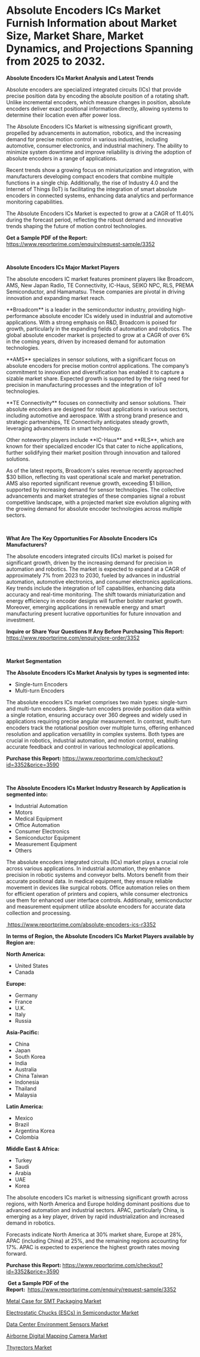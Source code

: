 <p><h1>Absolute Encoders ICs Market Furnish Information about Market Size, Market Share, Market Dynamics, and Projections Spanning from 2025 to 2032.</h1></p><p><strong>Absolute Encoders ICs Market Analysis and Latest Trends</strong></p>
<p><p>Absolute encoders are specialized integrated circuits (ICs) that provide precise position data by encoding the absolute position of a rotating shaft. Unlike incremental encoders, which measure changes in position, absolute encoders deliver exact positional information directly, allowing systems to determine their location even after power loss.</p><p>The Absolute Encoders ICs Market is witnessing significant growth, propelled by advancements in automation, robotics, and the increasing demand for precise motion control in various industries, including automotive, consumer electronics, and industrial machinery. The ability to minimize system downtime and improve reliability is driving the adoption of absolute encoders in a range of applications.</p><p>Recent trends show a growing focus on miniaturization and integration, with manufacturers developing compact encoders that combine multiple functions in a single chip. Additionally, the rise of Industry 4.0 and the Internet of Things (IoT) is facilitating the integration of smart absolute encoders in connected systems, enhancing data analytics and performance monitoring capabilities.</p><p>The Absolute Encoders ICs Market is expected to grow at a CAGR of 11.40% during the forecast period, reflecting the robust demand and innovative trends shaping the future of motion control technologies.</p></p>
<p><strong>Get a Sample PDF of the Report:&nbsp;</strong> <a href="https://www.reportprime.com/enquiry/request-sample/3352?utm_campaign=1836&utm_medium=2&utm_source=Github&utm_content=ia&utm_term=18032025&utm_id=absolute-encoders-ics">https://www.reportprime.com/enquiry/request-sample/3352</a></p>
<p>&nbsp;</p>
<p><strong>Absolute Encoders ICs Major Market Players</strong></p>
<p><p>The absolute encoders IC market features prominent players like Broadcom, AMS, New Japan Radio, TE Connectivity, IC-Haus, SEIKO NPC, RLS, PREMA Semiconductor, and Hamamatsu. These companies are pivotal in driving innovation and expanding market reach.</p><p>**Broadcom** is a leader in the semiconductor industry, providing high-performance absolute encoder ICs widely used in industrial and automotive applications. With a strong emphasis on R&D, Broadcom is poised for growth, particularly in the expanding fields of automation and robotics. The global absolute encoder market is projected to grow at a CAGR of over 6% in the coming years, driven by increased demand for automation technologies.</p><p>**AMS** specializes in sensor solutions, with a significant focus on absolute encoders for precise motion control applications. The company’s commitment to innovation and diversification has enabled it to capture a sizable market share. Expected growth is supported by the rising need for precision in manufacturing processes and the integration of IoT technologies.</p><p>**TE Connectivity** focuses on connectivity and sensor solutions. Their absolute encoders are designed for robust applications in various sectors, including automotive and aerospace. With a strong brand presence and strategic partnerships, TE Connectivity anticipates steady growth, leveraging advancements in smart technology.</p><p>Other noteworthy players include **IC-Haus** and **RLS**, which are known for their specialized encoder ICs that cater to niche applications, further solidifying their market position through innovation and tailored solutions.</p><p>As of the latest reports, Broadcom's sales revenue recently approached $30 billion, reflecting its vast operational scale and market penetration. AMS also reported significant revenue growth, exceeding $1 billion, supported by increasing demand for sensor technologies. The collective advancements and market strategies of these companies signal a robust competitive landscape, with a projected market size evolution aligning with the growing demand for absolute encoder technologies across multiple sectors.</p></p>
<p>&nbsp;</p>
<p><strong>What Are The Key Opportunities For Absolute Encoders ICs Manufacturers?</strong></p>
<p><p>The absolute encoders integrated circuits (ICs) market is poised for significant growth, driven by the increasing demand for precision in automation and robotics. The market is expected to expand at a CAGR of approximately 7% from 2023 to 2030, fueled by advances in industrial automation, automotive electronics, and consumer electronics applications. Key trends include the integration of IoT capabilities, enhancing data accuracy and real-time monitoring. The shift towards miniaturization and energy efficiency in encoder designs will further bolster market growth. Moreover, emerging applications in renewable energy and smart manufacturing present lucrative opportunities for future innovation and investment.</p></p>
<p><strong>Inquire or Share Your Questions If Any Before Purchasing This Report:</strong> <a href="https://www.reportprime.com/enquiry/pre-order/3352?utm_campaign=1836&utm_medium=2&utm_source=Github&utm_content=ia&utm_term=18032025&utm_id=absolute-encoders-ics">https://www.reportprime.com/enquiry/pre-order/3352</a></p>
<p>&nbsp;</p>
<p><strong>Market Segmentation</strong></p>
<p><strong>The Absolute Encoders ICs Market Analysis by types is segmented into:</strong></p>
<p><ul><li>Single-turn Encoders</li><li>Multi-turn Encoders</li></ul></p>
<p><p>The absolute encoders ICs market comprises two main types: single-turn and multi-turn encoders. Single-turn encoders provide position data within a single rotation, ensuring accuracy over 360 degrees and widely used in applications requiring precise angular measurement. In contrast, multi-turn encoders track the rotational position over multiple turns, offering enhanced resolution and application versatility in complex systems. Both types are crucial in robotics, industrial automation, and motion control, enabling accurate feedback and control in various technological applications.</p></p>
<p><strong>Purchase this Report:&nbsp;</strong><a href="https://www.reportprime.com/checkout?id=3352&price=3590&utm_campaign=1836&utm_medium=2&utm_source=Github&utm_content=ia&utm_term=18032025&utm_id=absolute-encoders-ics">https://www.reportprime.com/checkout?id=3352&price=3590</a></p>
<p>&nbsp;</p>
<p><strong>The Absolute Encoders ICs Market Industry Research by Application is segmented into:</strong></p>
<p><ul><li>Industrial Automation</li><li>Motors</li><li>Medical Equipment</li><li>Office Automation</li><li>Consumer Electronics</li><li>Semiconductor Equipment</li><li>Measurement Equipment</li><li>Others</li></ul></p>
<p><p>The absolute encoders integrated circuits (ICs) market plays a crucial role across various applications. In industrial automation, they enhance precision in robotic systems and conveyor belts. Motors benefit from their accurate positional data. In medical equipment, they ensure reliable movement in devices like surgical robots. Office automation relies on them for efficient operation of printers and copiers, while consumer electronics use them for enhanced user interface controls. Additionally, semiconductor and measurement equipment utilize absolute encoders for accurate data collection and processing.</p></p>
<p><a href="https://www.reportprime.com/absolute-encoders-ics-r3352?utm_campaign=1836&utm_medium=2&utm_source=Github&utm_content=ia&utm_term=18032025&utm_id=absolute-encoders-ics">&nbsp;https://www.reportprime.com/absolute-encoders-ics-r3352</a></p>
<p><strong>In terms of Region, the Absolute Encoders ICs Market Players available by Region are:</strong></p>
<p>
    <p> <strong> North America: </strong>
        <ul>
            <li>United States</li>
            <li>Canada</li>
        </ul>
        </p> 
    <p> <strong> Europe: </strong>
        <ul>
            <li>Germany</li>
            <li>France</li>
            <li>U.K.</li>
            <li>Italy</li>
            <li>Russia</li>
        </ul>
        </p> 
    <p> <strong> Asia-Pacific: </strong>
        <ul>
            <li>China</li>
            <li>Japan</li>
            <li>South Korea</li>
            <li>India</li>
            <li>Australia</li>
            <li>China Taiwan</li>
            <li>Indonesia</li>
            <li>Thailand</li>
            <li>Malaysia</li>
        </ul>
        </p> 
    <p> <strong> Latin America: </strong>
        <ul>
            <li>Mexico</li>
            <li>Brazil</li>
            <li>Argentina Korea</li>
            <li>Colombia</li>
        </ul>
        </p> 
    <p> <strong> Middle East & Africa: </strong>
        <ul>
            <li>Turkey</li>
            <li>Saudi</li>
            <li>Arabia</li>
            <li>UAE</li>
            <li>Korea</li>
        </ul>
    </p>
    </p>
<p><p>The absolute encoders ICs market is witnessing significant growth across regions, with North America and Europe holding dominant positions due to advanced automation and industrial sectors. APAC, particularly China, is emerging as a key player, driven by rapid industrialization and increased demand in robotics. </p><p>Forecasts indicate North America at 30% market share, Europe at 28%, APAC (including China) at 25%, and the remaining regions accounting for 17%. APAC is expected to experience the highest growth rates moving forward.</p></p>
<p><strong>Purchase this Report: </strong><a href="https://www.reportprime.com/checkout?id=3352&price=3590&utm_campaign=1836&utm_medium=2&utm_source=Github&utm_content=ia&utm_term=18032025&utm_id=absolute-encoders-ics">https://www.reportprime.com/checkout?id=3352&price=3590</a></p>
<p>&nbsp;<strong>Get a Sample PDF of the Report:&nbsp;&nbsp;</strong><a href="https://www.reportprime.com/enquiry/request-sample/3352?utm_campaign=1836&utm_medium=2&utm_source=Github&utm_content=ia&utm_term=18032025&utm_id=absolute-encoders-ics">https://www.reportprime.com/enquiry/request-sample/3352</a></p>
<p><strong></strong></p>
<p><p><a href="https://github.com/claracpegios/Market-Research-Report-List-1/blob/main/metal-case-for-smt-packaging-market.md?utm_campaign=1836&utm_medium=2&utm_source=Github&utm_content=ia&utm_term=18032025&utm_id=absolute-encoders-ics">Metal Case for SMT Packaging Market</a></p><p><a href="https://github.com/mukaithaisia/Market-Research-Report-List-1/blob/main/electrostatic-chucks-escs-in-semiconductor-market.md?utm_campaign=1836&utm_medium=2&utm_source=Github&utm_content=ia&utm_term=18032025&utm_id=absolute-encoders-ics">Electrostatic Chucks (ESCs) in Semiconductor Market</a></p><p><a href="https://github.com/thatejanet4y/Market-Research-Report-List-1/blob/main/data-center-environment-sensors-market.md?utm_campaign=1836&utm_medium=2&utm_source=Github&utm_content=ia&utm_term=18032025&utm_id=absolute-encoders-ics">Data Center Environment Sensors Market</a></p><p><a href="https://github.com/failarustic/Market-Research-Report-List-1/blob/main/airborne-digital-mapping-camera-market.md?utm_campaign=1836&utm_medium=2&utm_source=Github&utm_content=ia&utm_term=18032025&utm_id=absolute-encoders-ics">Airborne Digital Mapping Camera Market</a></p><p><a href="https://github.com/hiwanatalak/Market-Research-Report-List-1/blob/main/thyrectors-market.md?utm_campaign=1836&utm_medium=2&utm_source=Github&utm_content=ia&utm_term=18032025&utm_id=absolute-encoders-ics">Thyrectors Market</a></p></p>